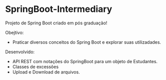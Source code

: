 # SpringBoot-Intermediary
Projeto de Spring Boot criado em pós graduação!

Obejtivo:
- Praticar diversos conceitos do Spring Boot e explorar suas utilizadades.

Desenvolvido:
- API REST com notações do SpringBoot para um objeto de Estudantes.
- Classes de excessões
- Upload e Download de arquivos.
